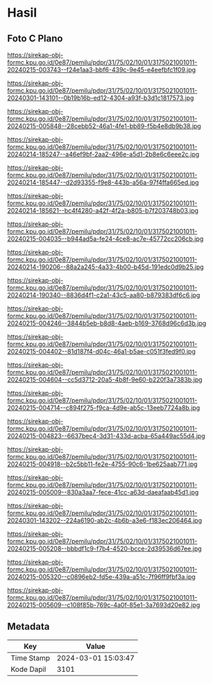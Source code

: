 # Hasil

## Foto C Plano

https://sirekap-obj-formc.kpu.go.id/0e87/pemilu/pdpr/31/75/02/10/01/3175021001011-20240215-003743--f24e1aa3-bbf6-439c-9e45-e4eefbfc1f09.jpg

https://sirekap-obj-formc.kpu.go.id/0e87/pemilu/pdpr/31/75/02/10/01/3175021001011-20240301-143101--0b19b16b-ed12-4304-a93f-b3d1c1817573.jpg

https://sirekap-obj-formc.kpu.go.id/0e87/pemilu/pdpr/31/75/02/10/01/3175021001011-20240215-005848--28cebb52-46a1-4fe1-bb89-f5b4e8db9b38.jpg

https://sirekap-obj-formc.kpu.go.id/0e87/pemilu/pdpr/31/75/02/10/01/3175021001011-20240214-185247--a46ef9bf-2aa2-496e-a5d1-2b8e6c6eee2c.jpg

https://sirekap-obj-formc.kpu.go.id/0e87/pemilu/pdpr/31/75/02/10/01/3175021001011-20240214-185447--d2d93355-f9e8-443b-a56a-97f4ffa665ed.jpg

https://sirekap-obj-formc.kpu.go.id/0e87/pemilu/pdpr/31/75/02/10/01/3175021001011-20240214-185621--bc4f4280-a42f-4f2a-b805-b7f203748b03.jpg

https://sirekap-obj-formc.kpu.go.id/0e87/pemilu/pdpr/31/75/02/10/01/3175021001011-20240215-004035--b944ad5a-fe24-4ce8-ac7e-45772cc206cb.jpg

https://sirekap-obj-formc.kpu.go.id/0e87/pemilu/pdpr/31/75/02/10/01/3175021001011-20240214-190206--88a2a245-4a33-4b00-b45d-191edc0d9b25.jpg

https://sirekap-obj-formc.kpu.go.id/0e87/pemilu/pdpr/31/75/02/10/01/3175021001011-20240214-190340--8836d4f1-c2a1-43c5-aa80-b879383df6c6.jpg

https://sirekap-obj-formc.kpu.go.id/0e87/pemilu/pdpr/31/75/02/10/01/3175021001011-20240215-004246--3844b5eb-b8d8-4aeb-b169-3768d96c6d3b.jpg

https://sirekap-obj-formc.kpu.go.id/0e87/pemilu/pdpr/31/75/02/10/01/3175021001011-20240215-004402--81d187f4-d04c-46a1-b5ae-c051f3fed9f0.jpg

https://sirekap-obj-formc.kpu.go.id/0e87/pemilu/pdpr/31/75/02/10/01/3175021001011-20240215-004604--cc5d3712-20a5-4b8f-9e60-b220f3a7383b.jpg

https://sirekap-obj-formc.kpu.go.id/0e87/pemilu/pdpr/31/75/02/10/01/3175021001011-20240215-004714--c894f275-f9ca-4d9e-ab5c-13eeb7724a8b.jpg

https://sirekap-obj-formc.kpu.go.id/0e87/pemilu/pdpr/31/75/02/10/01/3175021001011-20240215-004823--6637bec4-3d31-433d-acba-65a449ac55d4.jpg

https://sirekap-obj-formc.kpu.go.id/0e87/pemilu/pdpr/31/75/02/10/01/3175021001011-20240215-004918--b2c5bb11-fe2e-4755-90c6-1be625aab771.jpg

https://sirekap-obj-formc.kpu.go.id/0e87/pemilu/pdpr/31/75/02/10/01/3175021001011-20240215-005009--830a3aa7-fece-41cc-a63d-daeafaab45d1.jpg

https://sirekap-obj-formc.kpu.go.id/0e87/pemilu/pdpr/31/75/02/10/01/3175021001011-20240301-143202--224a6190-ab2c-4b6b-a3e6-f183ec206464.jpg

https://sirekap-obj-formc.kpu.go.id/0e87/pemilu/pdpr/31/75/02/10/01/3175021001011-20240215-005208--bbbdf1c9-f7b4-4520-bcce-2d39536d67ee.jpg

https://sirekap-obj-formc.kpu.go.id/0e87/pemilu/pdpr/31/75/02/10/01/3175021001011-20240215-005320--c0896eb2-fd5e-439a-a51c-7f96ff9fbf3a.jpg

https://sirekap-obj-formc.kpu.go.id/0e87/pemilu/pdpr/31/75/02/10/01/3175021001011-20240215-005609--c108f85b-769c-4a0f-85e1-3a7693d20e82.jpg


## Metadata

| Key        | Value               |
| ---------- | ------------------- |
| Time Stamp | 2024-03-01 15:03:47 |
| Kode Dapil | 3101                |



